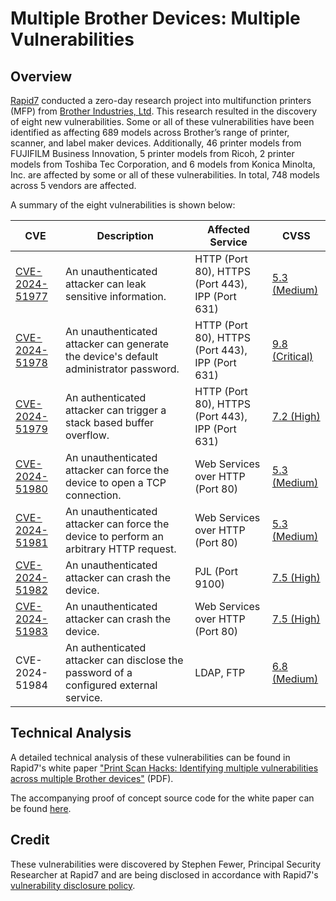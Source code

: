# Multiple Brother Devices: Multiple Vulnerabilities

## Overview
[Rapid7](https://www.rapid7.com/) conducted a zero-day research project into multifunction printers (MFP) from [Brother Industries, Ltd](https://global.brother/en). This research resulted in the discovery of eight new vulnerabilities. Some or all of these vulnerabilities have been identified as affecting 689 models across Brother’s range of printer, scanner, and label maker devices. Additionally, 46 printer models from FUJIFILM Business Innovation, 5 printer models from Ricoh, 2 printer models from Toshiba Tec Corporation, and 6 models from Konica Minolta, Inc. are affected by some or all of these vulnerabilities. In total, 748 models across 5 vendors are affected.

A summary of the eight vulnerabilities is shown below:

| CVE | Description | Affected Service | CVSS |
|---|---|---|---|
| [CVE-2024-51977](CVE-2024-51977.rb) | An unauthenticated attacker can leak sensitive information. | HTTP (Port 80), HTTPS (Port 443), IPP (Port 631) | [5.3 (Medium)](https://www.first.org/cvss/calculator/3.0#CVSS:3.0/AV:N/AC:L/PR:N/UI:N/S:U/C:L/I:N/A:N) |
| [CVE-2024-51978](CVE-2024-51978.rb) | An unauthenticated attacker can generate the device's default administrator password. | HTTP (Port 80), HTTPS (Port 443), IPP (Port 631) | [9.8 (Critical)](https://www.first.org/cvss/calculator/3.0#CVSS:3.0/AV:N/AC:L/PR:N/UI:N/S:U/C:H/I:H/A:H) |
| [CVE-2024-51979](CVE-2024-51979.rb) | An authenticated attacker can trigger a stack based buffer overflow. | HTTP (Port 80), HTTPS (Port 443), IPP (Port 631) | [7.2 (High)](https://www.first.org/cvss/calculator/3.0#CVSS:3.0/AV:N/AC:L/PR:H/UI:N/S:U/C:H/I:H/A:H) |
| [CVE-2024-51980](CVE-2024-51980.rb) | An unauthenticated attacker can force the device to open a TCP connection. | Web Services over HTTP (Port 80) | [5.3 (Medium)](https://www.first.org/cvss/calculator/3.0#CVSS:3.0/AV:N/AC:L/PR:N/UI:N/S:U/C:L/I:N/A:N) |
| [CVE-2024-51981](CVE-2024-51981.rb) | An unauthenticated attacker can force the device to perform an arbitrary HTTP request. | Web Services over HTTP (Port 80) | [5.3 (Medium)](https://www.first.org/cvss/calculator/3.0#CVSS:3.0/AV:N/AC:L/PR:N/UI:N/S:U/C:L/I:N/A:N) |
| [CVE-2024-51982](CVE-2024-51982.rb) | An unauthenticated attacker can crash the device. | PJL (Port 9100) | [7.5 (High)](https://www.first.org/cvss/calculator/3.0#CVSS:3.0/AV:N/AC:L/PR:N/UI:N/S:U/C:N/I:N/A:H) |
| [CVE-2024-51983](CVE-2024-51983.rb) | An unauthenticated attacker can crash the device. | Web Services over HTTP (Port 80) | [7.5 (High)](https://www.first.org/cvss/calculator/3.0#CVSS:3.0/AV:N/AC:L/PR:N/UI:N/S:U/C:N/I:N/A:H) |
| CVE-2024-51984 | An authenticated attacker can disclose the password of a configured external service. | LDAP, FTP | [6.8 (Medium)](https://www.first.org/cvss/calculator/3.0#CVSS:3.0/AV:N/AC:L/PR:H/UI:N/S:C/C:H/I:N/A:N) |

## Technical Analysis
A detailed technical analysis of these vulnerabilities can be found in Rapid7's white paper ["Print Scan Hacks: Identifying multiple vulnerabilities across multiple Brother devices"](https://assets.contentstack.io/v3/assets/blte4f029e766e6b253/blt6495b3c6adf2867f/685aa980a26c5e2b1026969c/vulnerability-disclosure-whitepaper.pdf) (PDF).

The accompanying proof of concept source code for the white paper can be found [here](https://github.com/sfewer-r7/BrotherVulnerabilities).

## Credit
These vulnerabilities were discovered by Stephen Fewer, Principal Security Researcher at Rapid7 and are being disclosed in accordance with Rapid7's [vulnerability disclosure policy](https://www.rapid7.com/security/disclosure/).